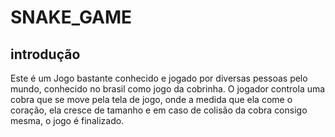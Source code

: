 # SNAKE_GAME
## introdução
Este é um Jogo bastante conhecido e jogado por diversas pessoas pelo mundo, conhecido no brasil como jogo da cobrinha. O jogador controla uma cobra que se move pela tela de jogo, onde a medida que ela come o coração, ela cresce de tamanho e em caso de colisão da cobra consigo mesma, o jogo é finalizado.

